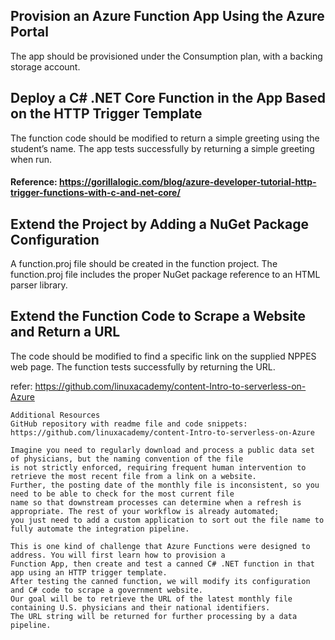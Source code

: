 ## Provision an Azure Function App Using the Azure Portal
The app should be provisioned under the Consumption plan, with a backing storage account.

## Deploy a C# .NET Core Function in the App Based on the HTTP Trigger Template
The function code should be modified to return a simple greeting using the student’s name.
The app tests successfully by returning a simple greeting when run.

#### Reference: https://gorillalogic.com/blog/azure-developer-tutorial-http-trigger-functions-with-c-and-net-core/

## Extend the Project by Adding a NuGet Package Configuration
A function.proj file should be created in the function project.
The function.proj file includes the proper NuGet package reference to an HTML parser library.

## Extend the Function Code to Scrape a Website and Return a URL
The code should be modified to find a specific link on the supplied NPPES web page.
The function tests successfully by returning the URL.

refer: https://github.com/linuxacademy/content-Intro-to-serverless-on-Azure

```
Additional Resources
GitHub repository with readme file and code snippets: https://github.com/linuxacademy/content-Intro-to-serverless-on-Azure

Imagine you need to regularly download and process a public data set of physicians, but the naming convention of the file 
is not strictly enforced, requiring frequent human intervention to retrieve the most recent file from a link on a website. 
Further, the posting date of the monthly file is inconsistent, so you need to be able to check for the most current file 
name so that downstream processes can determine when a refresh is appropriate. The rest of your workflow is already automated; 
you just need to add a custom application to sort out the file name to fully automate the integration pipeline.

This is one kind of challenge that Azure Functions were designed to address. You will first learn how to provision a 
Function App, then create and test a canned C# .NET function in that app using an HTTP trigger template. 
After testing the canned function, we will modify its configuration and C# code to scrape a government website. 
Our goal will be to retrieve the URL of the latest monthly file containing U.S. physicians and their national identifiers. 
The URL string will be returned for further processing by a data pipeline.
```
